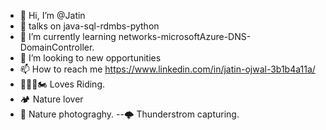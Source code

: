 - 👋 Hi, I’m @Jatin
- 👀 talks on java-sql-rdmbs-python
- 🌱 I’m currently learning networks-microsoftAzure-DNS-DomainController.
- 💞️ I’m looking to new opportunities
- 📫 How to reach me https://www.linkedin.com/in/jatin-ojwal-3b1b4a11a/
- 🚴🏻‍♂️🏍️ Loves Riding.
- 🏕️  Nature lover
- 📸  Nature photograghy.
--🌩️  Thunderstrom capturing.

<!---
JatinIN/JatinIN is a ✨ special ✨ repository because its `README.md` (this file) appears on your GitHub profile.
You can click the Preview link to take a look at your changes.
--->
